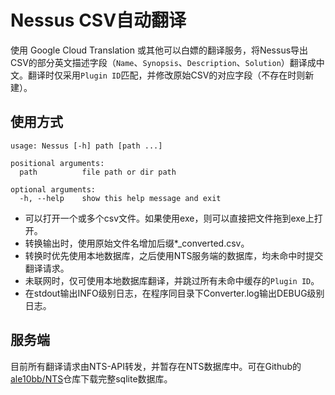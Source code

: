 # Nessus CSV自动翻译

使用 Google Cloud Translation 或其他可以白嫖的翻译服务，将Nessus导出CSV的部分英文描述字段（``Name``、``Synopsis``、``Description``、``Solution``）翻译成中文。翻译时仅采用``Plugin ID``匹配，并修改原始CSV的对应字段（不存在时则新建）。

## 使用方式

``` 
usage: Nessus [-h] path [path ...]

positional arguments:
  path          file path or dir path

optional arguments:
  -h, --help    show this help message and exit
```

- 可以打开一个或多个csv文件。如果使用exe，则可以直接把文件拖到exe上打开。
- 转换输出时，使用原始文件名增加后缀*_converted.csv。
- 转换时优先使用本地数据库，之后使用NTS服务端的数据库，均未命中时提交翻译请求。
- 未联网时，仅可使用本地数据库翻译，并跳过所有未命中缓存的``Plugin ID``。
- 在stdout输出INFO级别日志，在程序同目录下Converter.log输出DEBUG级别日志。

## 服务端

目前所有翻译请求由NTS-API转发，并暂存在NTS数据库中。可在Github的[ale10bb/NTS](https://github.com/ale10bb/NTS/raw/master/database/nessus-zhcn.gz)仓库下载完整sqlite数据库。